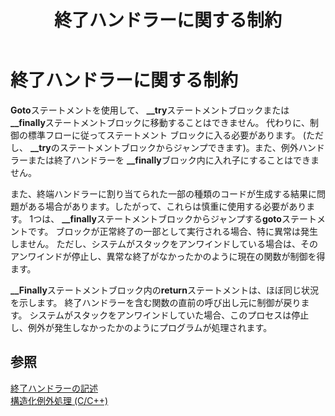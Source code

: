 ﻿---
title: 終了ハンドラーに関する制約
ms.date: 11/04/2016
helpviewer_keywords:
- termination handlers [C++], limitations
- restrictions, termination handlers
- try-catch keyword [C++], termination handlers
ms.assetid: 8b1cb481-303f-4e79-b409-57a002a9fa9e
ms.openlocfilehash: befe181a41ed418a4a824b131e741a9f02f90e38
ms.sourcegitcommit: 857fa6b530224fa6c18675138043aba9aa0619fb
ms.translationtype: MT
ms.contentlocale: ja-JP
ms.lasthandoff: 03/24/2020
ms.locfileid: "80179069"
---
# <a name="restrictions-on-termination-handlers"></a>終了ハンドラーに関する制約

**Goto**ステートメントを使用して、 **__try**ステートメントブロックまたは **__finally**ステートメントブロックに移動することはできません。 代わりに、制御の標準フローに従ってステートメント ブロックに入る必要があります。 (ただし、 **__try**のステートメントブロックからジャンプできます)。また、例外ハンドラーまたは終了ハンドラーを **__finally**ブロック内に入れ子にすることはできません。

また、終端ハンドラーに割り当てられた一部の種類のコードが生成する結果に問題がある場合があります。したがって、これらは慎重に使用する必要があります。 1つは、 **__finally**ステートメントブロックからジャンプする**goto**ステートメントです。 ブロックが正常終了の一部として実行される場合、特に異常は発生しません。 ただし、システムがスタックをアンワインドしている場合は、そのアンワインドが停止し、異常な終了がなかったかのように現在の関数が制御を得ます。

**__Finally**ステートメントブロック内の**return**ステートメントは、ほぼ同じ状況を示します。 終了ハンドラーを含む関数の直前の呼び出し元に制御が戻ります。 システムがスタックをアンワインドしていた場合、このプロセスは停止し、例外が発生しなかったかのようにプログラムが処理されます。

## <a name="see-also"></a>参照

[終了ハンドラーの記述](../cpp/writing-a-termination-handler.md)<br/>
[構造化例外処理 (C/C++)](../cpp/structured-exception-handling-c-cpp.md)
